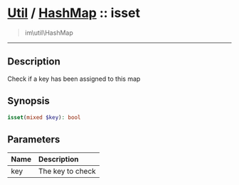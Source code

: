 # [Util](Util.md) / [HashMap](Util-HashMap.md) :: isset
 > im\util\HashMap
____

## Description
Check if a key has been assigned to this map

## Synopsis
```php
isset(mixed $key): bool
```

## Parameters
| Name | Description |
| :--- | :---------- |
| key | The key to check |
